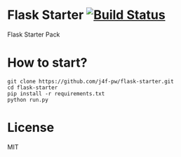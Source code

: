 # Flask Starter [![Build Status](https://travis-ci.org/j4fpw/flask-starter.svg?branch=master)](https://travis-ci.org/j4fpw/flask-starter)
Flask Starter Pack

# How to start?

```
git clone https://github.com/j4f-pw/flask-starter.git
cd flask-starter
pip install -r requirements.txt
python run.py
```

# License
MIT
